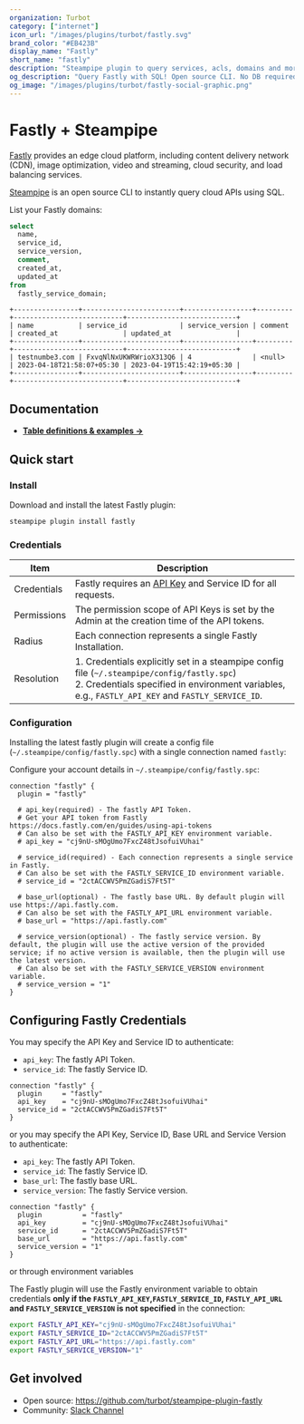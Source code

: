 ```yaml
---
organization: Turbot
category: ["internet"]
icon_url: "/images/plugins/turbot/fastly.svg"
brand_color: "#EB423B"
display_name: "Fastly"
short_name: "fastly"
description: "Steampipe plugin to query services, acls, domains and more from Fastly."
og_description: "Query Fastly with SQL! Open source CLI. No DB required."
og_image: "/images/plugins/turbot/fastly-social-graphic.png"
---
```


# Fastly + Steampipe

[Fastly](https://fastly.com) provides an edge cloud platform, including content delivery network (CDN), image optimization, video and streaming, cloud security, and load balancing services.

[Steampipe](https://steampipe.io) is an open source CLI to instantly query cloud APIs using SQL.

List your Fastly domains:

```sql
select
  name,
  service_id,
  service_version,
  comment,
  created_at,
  updated_at
from
  fastly_service_domain;
```

```
+----------------+------------------------+-----------------+---------+---------------------------+---------------------------+
| name           | service_id             | service_version | comment | created_at                | updated_at                |
+----------------+------------------------+-----------------+---------+---------------------------+---------------------------+
| testnumbe3.com | FxvqNlNxUKWRWrioX313Q6 | 4               | <null>  | 2023-04-18T21:58:07+05:30 | 2023-04-19T15:42:19+05:30 |
+----------------+------------------------+-----------------+---------+---------------------------+---------------------------+
```

## Documentation

- **[Table definitions & examples →](/plugins/turbot/fastly/tables)**

## Quick start

### Install

Download and install the latest Fastly plugin:

```sh
steampipe plugin install fastly
```

### Credentials

| Item        | Description                                                                                                                                                                                         |
| ----------- | --------------------------------------------------------------------------------------------------------------------------------------------------------------------------------------------------- |
| Credentials | Fastly requires an [API Key](https://docs.fastly.com/en/guides/using-api-tokens) and Service ID for all requests.                                                                                   |
| Permissions | The permission scope of API Keys is set by the Admin at the creation time of the API tokens.                                                                                                        |
| Radius      | Each connection represents a single Fastly Installation.                                                                                                                                            |
| Resolution  | 1. Credentials explicitly set in a steampipe config file (`~/.steampipe/config/fastly.spc`)<br />2. Credentials specified in environment variables, e.g., `FASTLY_API_KEY` and `FASTLY_SERVICE_ID`. |

### Configuration

Installing the latest fastly plugin will create a config file (`~/.steampipe/config/fastly.spc`) with a single connection named `fastly`:

Configure your account details in `~/.steampipe/config/fastly.spc`:

```hcl
connection "fastly" {
  plugin = "fastly"

  # api_key(required) - The fastly API Token.
  # Get your API token from Fastly https://docs.fastly.com/en/guides/using-api-tokens
  # Can also be set with the FASTLY_API_KEY environment variable.
  # api_key = "cj9nU-sMOgUmo7FxcZ48tJsofuiVUhai"

  # service_id(required) - Each connection represents a single service in Fastly.
  # Can also be set with the FASTLY_SERVICE_ID environment variable.
  # service_id = "2ctACCWV5PmZGadiS7Ft5T"

  # base_url(optional) - The fastly base URL. By default plugin will use https://api.fastly.com.
  # Can also be set with the FASTLY_API_URL environment variable.
  # base_url = "https://api.fastly.com"

  # service_version(optional) - The fastly service version. By default, the plugin will use the active version of the provided service; if no active version is available, then the plugin will use the latest version.
  # Can also be set with the FASTLY_SERVICE_VERSION environment variable.
  # service_version = "1"
}
```

## Configuring Fastly Credentials

You may specify the API Key and Service ID to authenticate:

- `api_key`: The fastly API Token.
- `service_id`: The fastly Service ID.

```hcl
connection "fastly" {
  plugin     = "fastly"
  api_key    = "cj9nU-sMOgUmo7FxcZ48tJsofuiVUhai"
  service_id = "2ctACCWV5PmZGadiS7Ft5T"
}
```

or you may specify the API Key, Service ID, Base URL and Service Version to authenticate:

- `api_key`: The fastly API Token.
- `service_id`: The fastly Service ID.
- `base_url`: The fastly base URL.
- `service_version`: The fastly Service version.

```hcl
connection "fastly" {
  plugin          = "fastly"
  api_key         = "cj9nU-sMOgUmo7FxcZ48tJsofuiVUhai"
  service_id      = "2ctACCWV5PmZGadiS7Ft5T"
  base_url        = "https://api.fastly.com"
  service_version = "1"
}
```

or through environment variables

The Fastly plugin will use the Fastly environment variable to obtain credentials **only if the `FASTLY_API_KEY`,`FASTLY_SERVICE_ID`, `FASTLY_API_URL` and `FASTLY_SERVICE_VERSION` is not specified** in the connection:

```sh
export FASTLY_API_KEY="cj9nU-sMOgUmo7FxcZ48tJsofuiVUhai"
export FASTLY_SERVICE_ID="2ctACCWV5PmZGadiS7Ft5T"
export FASTLY_API_URL="https://api.fastly.com"
export FASTLY_SERVICE_VERSION="1"
```

## Get involved

- Open source: https://github.com/turbot/steampipe-plugin-fastly
- Community: [Slack Channel](https://steampipe.io/community/join)
